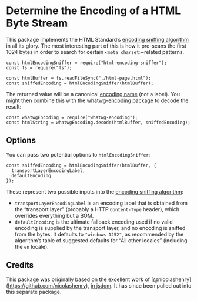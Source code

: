 Determine the Encoding of a HTML Byte Stream
============================================

This package implements the HTML Standard’s [encoding sniffing algorithm](https://html.spec.whatwg.org/multipage/syntax.html#encoding-sniffing-algorithm) in all its glory. The most interesting part of this is how it pre-scans the first 1024 bytes in order to search for certain `<meta charset>`-related patterns.

    const htmlEncodingSniffer = require("html-encoding-sniffer");
    const fs = require("fs");

    const htmlBuffer = fs.readFileSync("./html-page.html");
    const sniffedEncoding = htmlEncodingSniffer(htmlBuffer);

The returned value will be a canonical [encoding name](https://encoding.spec.whatwg.org/#names-and-labels) (not a label). You might then combine this with the [whatwg-encoding](https://github.com/jsdom/whatwg-encoding) package to decode the result:

    const whatwgEncoding = require("whatwg-encoding");
    const htmlString = whatwgEncoding.decode(htmlBuffer, sniffedEncoding);

Options
-------

You can pass two potential options to `htmlEncodingSniffer`:

    const sniffedEncoding = htmlEncodingSniffer(htmlBuffer, {
      transportLayerEncodingLabel,
      defaultEncoding
    });

These represent two possible inputs into the [encoding sniffing algorithm](https://html.spec.whatwg.org/multipage/syntax.html#encoding-sniffing-algorithm):

-   `transportLayerEncodingLabel` is an encoding label that is obtained from the “transport layer” (probably a HTTP `Content-Type` header), which overrides everything but a BOM.
-   `defaultEncoding` is the ultimate fallback encoding used if no valid encoding is supplied by the transport layer, and no encoding is sniffed from the bytes. It defaults to `"windows-1252"`, as recommended by the algorithm’s table of suggested defaults for “All other locales” (including the `en` locale).

Credits
-------

This package was originally based on the excellent work of <span class="citation" data-cites="nicolashenry">\[@nicolashenry\]</span>(https://github.com/nicolashenry), [in jsdom](https://github.com/tmpvar/jsdom/blob/16fd85618f2705d181232f6552125872a37164bc/lib/jsdom/living/helpers/encoding.js). It has since been pulled out into this separate package.
